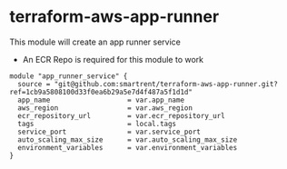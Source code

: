 # terraform-aws-app-runner

This module will create an app runner service

- An ECR Repo is required for this module to work

```hlc
module "app_runner_service" {
  source = "git@github.com:smartrent/terraform-aws-app-runner.git?ref=1cb9a5808100d33f0ea6b29a5e7d4f487a5f1d1d"
  app_name                   = var.app_name
  aws_region                 = var.aws_region
  ecr_repository_url         = var.ecr_repository_url
  tags                       = local.tags
  service_port               = var.service_port
  auto_scaling_max_size      = var.auto_scaling_max_size
  environment_variables      = var.environment_variables
}
```